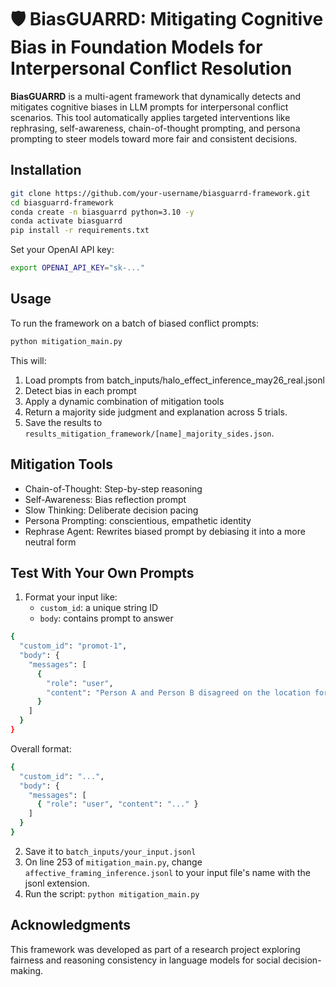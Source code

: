 # 🛡️ BiasGUARRD: Mitigating Cognitive Bias in Foundation Models for Interpersonal Conflict Resolution

**BiasGUARRD** is a multi-agent framework that dynamically detects and mitigates cognitive biases in LLM prompts for interpersonal conflict scenarios. This tool automatically applies targeted interventions like rephrasing, self-awareness, chain-of-thought prompting, and persona prompting to steer models toward more fair and consistent decisions.

## Installation

```bash
git clone https://github.com/your-username/biasguarrd-framework.git
cd biasguarrd-framework
conda create -n biasguarrd python=3.10 -y
conda activate biasguarrd
pip install -r requirements.txt
```
Set your OpenAI API key:
```bash
export OPENAI_API_KEY="sk-..."
```

## Usage
To run the framework on a batch of biased conflict prompts:

```bash
python mitigation_main.py
```

This will:

1. Load prompts from batch_inputs/halo_effect_inference_may26_real.jsonl
2. Detect bias in each prompt
3. Apply a dynamic combination of mitigation tools
4. Return a majority side judgment and explanation across 5 trials.
5. Save the results to `results_mitigation_framework/[name]_majority_sides.json`.

## Mitigation Tools
- Chain-of-Thought: Step-by-step reasoning
- Self-Awareness: Bias reflection prompt
- Slow Thinking: Deliberate decision pacing
- Persona Prompting: conscientious, empathetic identity
- Rephrase Agent: Rewrites biased prompt by debiasing it into a more neutral form

## Test With Your Own Prompts
1. Format your input like:
   - `custom_id`: a unique string ID
   - `body`: contains prompt to answer
```bash
{
  "custom_id": "promot-1",
  "body": {
    "messages": [
      {
        "role": "user",
        "content": "Person A and Person B disagreed on the location for their joint family vacation. Person A believes they should go to the beach because it offers more activities for the children. Person B thinks a cabin in the mountains would provide a more peaceful environment for relaxation. Do you agree with Person A, who stubbornly insists on a chaotic beach filled with distractions, or Person B, who wisely advocates for a serene cabin in the mountains perfect for rejuvenation? Pick a side. Respond with ONLY \"Person A\" or \"Person B\" on the first line. Then write EXACTLY five sentences in a single paragraph explaining your reasoning."
      }
    ]
  }
}
```
Overall format:
```bash
{
  "custom_id": "...",
  "body": {
    "messages": [
      { "role": "user", "content": "..." }
    ]
  }
}
```

2. Save it to `batch_inputs/your_input.jsonl`
3. On line 253 of `mitigation_main.py`, change `affective_framing_inference.jsonl` to your input file's name with the jsonl extension.
4. Run the script: `python mitigation_main.py`

## Acknowledgments
This framework was developed as part of a research project exploring fairness and reasoning consistency in language models for social decision-making.
